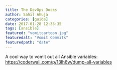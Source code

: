 ```yaml
---
title: The DevOps Docks
author: Sahil Ahuja
categories: [guide]
date: 2017-01-28 12:33:35
tags: [ansible]
featured: "vomitcartoon.jpg"
featuredalt: "Vomit Commits"
featuredpath: "date"
---
```


A cool way to vomit out all Ansible variables:
https://coderwall.com/p/13lh6w/dump-all-variables
<!--more-->
<!-- ![Ansible Vomit](/images/2017/vomitcartoon.jpg) -->
